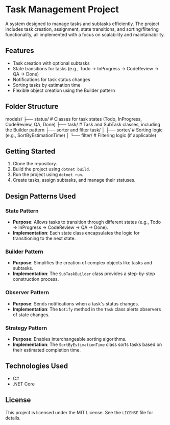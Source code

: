 # Task Management Project

A system designed to manage tasks and subtasks efficiently. The project includes task creation, assignment, state transitions, and sorting/filtering functionality, all implemented with a focus on scalability and maintainability.

## Features

- Task creation with optional subtasks
- State transitions for tasks (e.g., Todo → InProgress → CodeReview → QA → Done)
- Notifications for task status changes
- Sorting tasks by estimation time
- Flexible object creation using the Builder pattern

## Folder Structure

models/ ├── status/                # Classes for task states (Todo, InProgress, CodeReview, QA, Done) ├── task/                  # Task and SubTask classes, including the Builder pattern ├── sorter and filter task/ │   ├── sorter/            # Sorting logic (e.g., SortByEstimationTime) │   └── filter/            # Filtering logic (if applicable)

## Getting Started

1. Clone the repository.
2. Build the project using `dotnet build`.
3. Run the project using `dotnet run`.
4. Create tasks, assign subtasks, and manage their statuses.

## Design Patterns Used

### State Pattern
- **Purpose**: Allows tasks to transition through different states (e.g., Todo → InProgress → CodeReview → QA → Done).
- **Implementation**: Each state class encapsulates the logic for transitioning to the next state.

### Builder Pattern
- **Purpose**: Simplifies the creation of complex objects like tasks and subtasks.
- **Implementation**: The `SubTaskBuilder` class provides a step-by-step construction process.

### Observer Pattern
- **Purpose**: Sends notifications when a task's status changes.
- **Implementation**: The `Notify` method in the `Task` class alerts observers of state changes.

### Strategy Pattern
- **Purpose**: Enables interchangeable sorting algorithms.
- **Implementation**: The `SortByEstimationTime` class sorts tasks based on their estimated completion time.

## Technologies Used

- C#
- .NET Core

## License

This project is licensed under the MIT License. See the `LICENSE` file for details.

